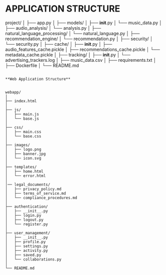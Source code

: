 # APPLICATION STRUCTURE

project/
│
├── app.py
│
├── models/
│   ├── __init__.py
│   └── music_data.py
│
├── audio_analysis/
│   └── analysis.py
│
├── natural_language_processing/
│   └── natural_language.py
│
├── recommendation_engine/
│   └── recommendation.py
│
├── security/
│   └── security.py
│
├── cache/
│   ├── __init__.py
│   ├── audio_features_cache.pickle
│   ├── recommendations_cache.pickle
│   └── metadata_cache.pickle
│
├── tracking/
│   ├── __init__.py
│   └── advertising_trackers.log
│
├── music_data.csv
│
├── requirements.txt
│
├── Dockerfile
│
└── README.md
```

**Web Application Structure**


webapp/
│
├── index.html
│
├── js/
│   ├── main.js
│   └── base.js
│
├── css/
│   ├── main.css
│   └── base.css
│
├── images/
│   ├── logo.png
│   ├── banner.jpg
│   └── icon.svg
│
├── templates/
│   ├── home.html
│   └── error.html
│
│── legal_documents/
│   ├── privacy_policy.md
│   ├── terms_of_service.md
│   └── compliance_procedures.md
│
├── authentication/
│   ├── __init__.py
│   ├── login.py
│   ├── logout.py
│   └── register.py
│
├── user_management/
│   ├── __init__.py
│   ├── profile.py
│   ├── settings.py
│   ├── activity.py
│   ├── saved.py
│   └── collaborations.py
│
└── README.md
```

